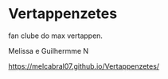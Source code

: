 # Vertappenzetes
fan clube do max vertappen.

Melissa e Guilhermme N

https://melcabral07.github.io/Vertappenzetes/
